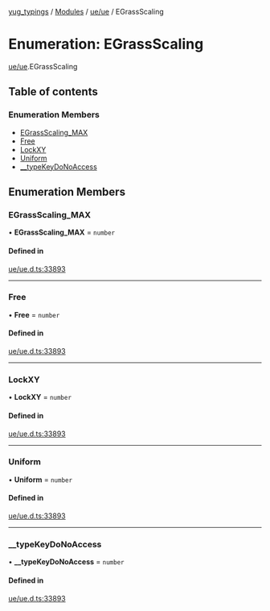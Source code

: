 [yug_typings](../README.md) / [Modules](../modules.md) / [ue/ue](../modules/ue_ue.md) / EGrassScaling

# Enumeration: EGrassScaling

[ue/ue](../modules/ue_ue.md).EGrassScaling

## Table of contents

### Enumeration Members

- [EGrassScaling\_MAX](ue_ue.EGrassScaling.md#egrassscaling_max)
- [Free](ue_ue.EGrassScaling.md#free)
- [LockXY](ue_ue.EGrassScaling.md#lockxy)
- [Uniform](ue_ue.EGrassScaling.md#uniform)
- [\_\_typeKeyDoNoAccess](ue_ue.EGrassScaling.md#__typekeydonoaccess)

## Enumeration Members

### EGrassScaling\_MAX

• **EGrassScaling\_MAX** = `number`

#### Defined in

[ue/ue.d.ts:33893](https://github.com/YugMetaverse/yug_typings/blob/b7d9b19/ue/ue.d.ts#L33893)

___

### Free

• **Free** = `number`

#### Defined in

[ue/ue.d.ts:33893](https://github.com/YugMetaverse/yug_typings/blob/b7d9b19/ue/ue.d.ts#L33893)

___

### LockXY

• **LockXY** = `number`

#### Defined in

[ue/ue.d.ts:33893](https://github.com/YugMetaverse/yug_typings/blob/b7d9b19/ue/ue.d.ts#L33893)

___

### Uniform

• **Uniform** = `number`

#### Defined in

[ue/ue.d.ts:33893](https://github.com/YugMetaverse/yug_typings/blob/b7d9b19/ue/ue.d.ts#L33893)

___

### \_\_typeKeyDoNoAccess

• **\_\_typeKeyDoNoAccess** = `number`

#### Defined in

[ue/ue.d.ts:33893](https://github.com/YugMetaverse/yug_typings/blob/b7d9b19/ue/ue.d.ts#L33893)
